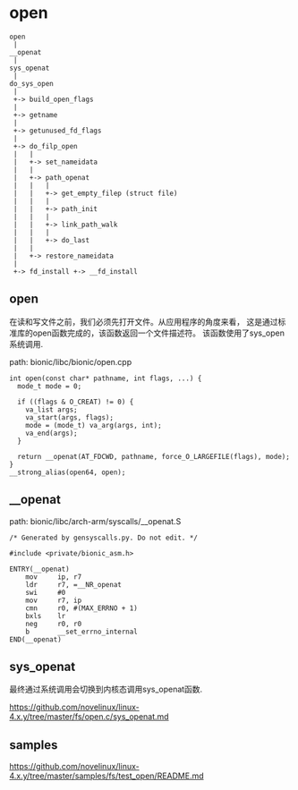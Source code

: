 open
========================================

```
open
 |
__openat
 |
sys_openat
 |
do_sys_open
 |
 +-> build_open_flags
 |
 +-> getname
 |
 +-> getunused_fd_flags
 |
 +-> do_filp_open
 |   |
 |   +-> set_nameidata
 |   |
 |   +-> path_openat
 |   |   |
 |   |   +-> get_empty_filep (struct file)
 |   |   |
 |   |   +-> path_init
 |   |   |
 |   |   +-> link_path_walk
 |   |   |
 |   |   +-> do_last
 |   |
 |   +-> restore_nameidata
 |
 +-> fd_install +-> __fd_install
```

open
----------------------------------------

在读和写文件之前，我们必须先打开文件。从应用程序的角度来看，
这是通过标准库的open函数完成的，该函数返回一个文件描述符。
该函数使用了sys_open系统调用.

path: bionic/libc/bionic/open.cpp
```
int open(const char* pathname, int flags, ...) {
  mode_t mode = 0;

  if ((flags & O_CREAT) != 0) {
    va_list args;
    va_start(args, flags);
    mode = (mode_t) va_arg(args, int);
    va_end(args);
  }

  return __openat(AT_FDCWD, pathname, force_O_LARGEFILE(flags), mode);
}
__strong_alias(open64, open);
```

__openat
----------------------------------------

path: bionic/libc/arch-arm/syscalls/__openat.S
```
/* Generated by gensyscalls.py. Do not edit. */

#include <private/bionic_asm.h>

ENTRY(__openat)
    mov     ip, r7
    ldr     r7, =__NR_openat
    swi     #0
    mov     r7, ip
    cmn     r0, #(MAX_ERRNO + 1)
    bxls    lr
    neg     r0, r0
    b       __set_errno_internal
END(__openat)
```

sys_openat
----------------------------------------

最终通过系统调用会切换到内核态调用sys_openat函数.

https://github.com/novelinux/linux-4.x.y/tree/master/fs/open.c/sys_openat.md

samples
----------------------------------------

https://github.com/novelinux/linux-4.x.y/tree/master/samples/fs/test_open/README.md
